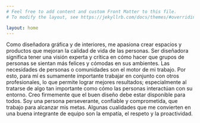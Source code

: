 ```yaml
---
# Feel free to add content and custom Front Matter to this file.
# To modify the layout, see https://jekyllrb.com/docs/themes/#overriding-theme-defaults

layout: home
---
```





Como diseñadora gráfica y de interiores, me apasiona crear espacios y productos que mejoran la calidad de vida de las personas. Ser diseñadora significa tener una visión experta y crítica en cómo hacer que grupos de personas se sientan más felices y cómodas en sus ambientes. Las necesidades de personas o comunidades son el motor de mi trabajo. Por esto, para mí es sumamente importante trabajar en conjunto con otros profesionales, lo que permite lograr mejores resultados; especialmente al tratarse de algo tan importante como cómo las personas interactúan con su entorno. Creo firmemente que el buen diseño debe estar disponible para todos. Soy una persona perseverante, confiable y comprometida, que trabajo para alcanzar mis metas. Algunas cualidades que me convierten en una buena integrante de equipo son la empatía, el respeto y la proactividad.


